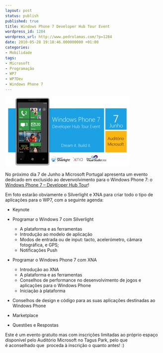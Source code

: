 ```yaml
---
layout: post
status: publish
published: true
title: Windows Phone 7 Developer Hub Tour Event
wordpress_id: 1284
wordpress_url: http://www.pedrolamas.com/?p=1284
date: 2010-05-28 19:18:46.000000000 +01:00
categories:
- Mobilidade
tags:
- Microsoft
- Programação
- WP7
- WP7Dev
- Windows Phone 7
---
```

[![](/wp-content/uploads/2010/05/Windows-Phone-7-Developer-Hub-Tour-Event.jpg "Windows Phone 7 Developer Hub Tour Event")](https://msevents.microsoft.com/cui/EventDetail.aspx?culture=pt-PT&EventID=1032451344)

No próximo dia 7 de Junho a Microsoft Portugal apresenta um evento dedicado em exclusido ao devenvolvimento para o Windows Phone 7: o [Windows Phone 7 – Developer Hub Tour](https://msevents.microsoft.com/cui/EventDetail.aspx?culture=pt-PT&EventID=1032451344)!

Em foto estarão obviamente o Silverlight e XNA para criar todo o tipo de aplicações para o WP7, com a seguinte agenda:

-   Keynote
-   Programar o Windows 7 com Silverlight
    -   A plataforma e as ferramentas
    -   Introdução ao modelo de aplicação
    -   Modos de entrada ou de input: tacto, acelerómetro, câmara fotográfica, e GPS;
    -   Notificações Push

-   Programar o Windows Phone 7 com XNA
    -   Introdução ao XNA
    -   A plataforma e as ferramentas
    -   Conselhos de performance no desenvolvimento de jogos e aplicações para o Windows Phone
    -   Iniciação à plataforma

-   Conselhos de design e código para as suas aplicações destinadas ao Windows Phone
-   Marketplace
-   Questões e Respostas

Este é um evento gratuito mas com inscrições limitadas ao próprio espaço disponível pelo Auditório Microsoft no Tagus Park, pelo que é aconselhado que  proceda à inscrição o quanto antes! :)
